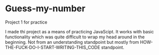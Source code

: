 # Guess-my-number
Project 1 for practice


I made thi project as a means of practicing JavaScipt. It works with basic functionality which was quite difficult to wrap my head around in the beginning. Not from an understanding standpoint but mostly from HOW-THE-FUCK-DO-I-START-WRITING-THIS_CODE standpoint. 
